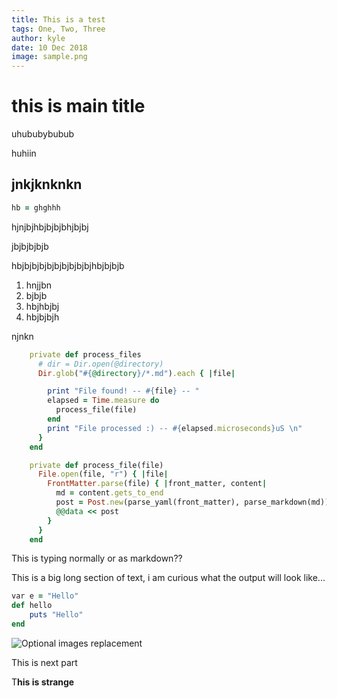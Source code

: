 ```yaml
---
title: This is a test
tags: One, Two, Three
author: kyle
date: 10 Dec 2018
image: sample.png
---
```


# this is main title

uhububybubub

huhiin

## jnkjknknkn

```ruby
hb = ghghhh
```



hjnjbjhbjbjbjbhjbjbj

jbjbjbjbjb

hbjbjbjbjbjbjbjbjbjbjhbjbjbjb

1. hnjjbn
2. bjbjb
3. hbjhbjbj
4. hbjbjbjh

njnkn

```ruby
    private def process_files
      # dir = Dir.open(@directory)
      Dir.glob("#{@directory}/*.md").each { |file|

        print "File found! -- #{file} -- "
        elapsed = Time.measure do
          process_file(file)
        end
        print "File processed :) -- #{elapsed.microseconds}uS \n"
      }
    end

    private def process_file(file)
      File.open(file, "r") { |file|
        FrontMatter.parse(file) { |front_matter, content|
          md = content.gets_to_end
          post = Post.new(parse_yaml(front_matter), parse_markdown(md))
          @@data << post
        }
      }
    end
```





This is typing normally or as markdown??

This is a big long section of text, i am curious what the output will look like...

```Ruby
var e = "Hello"
def hello 
    puts "Hello"
end
```

![](\images\0CFAAA9D-DBF1-4EB7-8353-A0FCA6768F14.jpg "Optional images replacement")





This is next part





T**his is strange**
